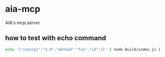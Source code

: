 # aia-mcp
AIA's mcp server

## how to test with echo command
```bash
echo '{"jsonrpc":"2.0","method":"foo","id":1}' | node build/index.js | jq .


